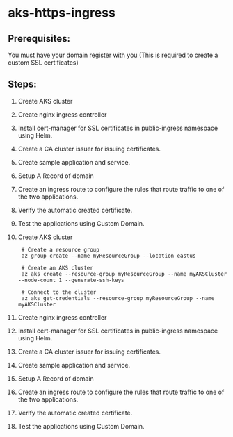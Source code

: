 # aks-https-ingress

Prerequisites:
--------------
You must have your domain register with you (This is required to create a custom SSL certificates)

Steps:
-----
1. Create AKS cluster
2. Create nginx ingress controller
3. Install cert-manager for SSL certificates in public-ingress namespace using Helm.
4. Create a CA cluster issuer for issuing certificates.
5. Create sample application and service.
6. Setup A Record of domain
7. Create an ingress route to configure the rules that route traffic to one of the two applications.
8. Verify the automatic created certificate.
9. Test the applications using Custom Domain.


1. Create AKS cluster

        # Create a resource group
        az group create --name myResourceGroup --location eastus
        
        # Create an AKS cluster
        az aks create --resource-group myResourceGroup --name myAKSCluster  --node-count 1 --generate-ssh-keys
        
        # Connect to the cluster
        az aks get-credentials --resource-group myResourceGroup --name myAKSCluster

2. Create nginx ingress controller

3. Install cert-manager for SSL certificates in public-ingress namespace using Helm.

4. Create a CA cluster issuer for issuing certificates.

5. Create sample application and service.

6. Setup A Record of domain

7. Create an ingress route to configure the rules that route traffic to one of the two applications.

8. Verify the automatic created certificate.

9. Test the applications using Custom Domain.
